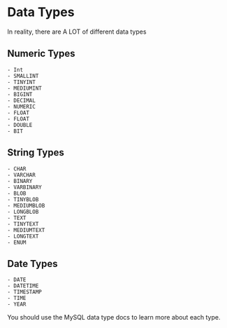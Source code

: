# Data Types

In reality, there are A LOT of different data types

## Numeric Types

    - Int
    - SMALLINT
    - TINYINT
    - MEDIUMINT
    - BIGINT
    - DECIMAL
    - NUMERIC
    - FLOAT
    - FLOAT
    - DOUBLE
    - BIT

## String Types

    - CHAR
    - VARCHAR
    - BINARY
    - VARBINARY
    - BLOB
    - TINYBLOB
    - MEDIUMBLOB
    - LONGBLOB
    - TEXT
    - TINYTEXT
    - MEDIUMTEXT
    - LONGTEXT
    - ENUM

## Date Types

    - DATE
    - DATETIME
    - TIMESTAMP
    - TIME
    - YEAR

You should use the MySQL data type docs to learn more about each type.